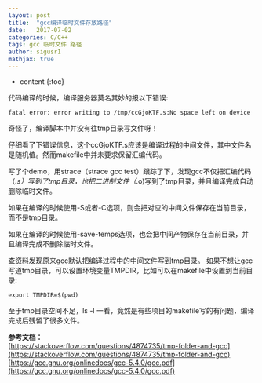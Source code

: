 ```yaml
---
layout: post  
title:  "gcc编译临时文件存放路径"  
date:   2017-07-02  
categories: C/C++  
tags: gcc 临时文件 路径  
author: sigusr1  
mathjax: true  
---
```


* content
{:toc}

代码编译的时候，编译服务器莫名其妙的报以下错误:  
```
fatal error: error writing to /tmp/ccGjoKTF.s:No space left on device
```





  
奇怪了，编译脚本中并没有往tmp目录写文件呀！  

仔细看了下错误信息，这个ccGjoKTF.s应该是编译过程的中间文件，其中文件名是随机值。然而makefile中并未要求保留汇编代码。  

写了个demo，用strace（strace gcc test）跟踪了下，发现gcc不仅把汇编代码（*.s）写到了tmp目录，也把二进制文件（*.o)写到了tmp目录，并且编译完成自动删除临时文件。  

如果在编译的时候使用-S或者-C选项，则会把对应的中间文件保存在当前目录，而不是tmp目录。  

如果在编译的时候使用-save-temps选项，也会把中间产物保存在当前目录，并且编译完成不删除临时文件。

[查资料](https://stackoverflow.com/questions/4874735/tmp-folder-and-gcc)发现原来gcc默认把编译过程中的中间文件写到tmp目录。
如果不想让gcc写道tmp目录，可以设置环境变量TMPDIR，比如可以在makefile中设置到当前目录:
```
export TMPDIR=$(pwd)
```


至于tmp目录空间不足，ls -l 一看，竟然是有些项目的makefile写的有问题，编译完成后残留了很多文件。  

  
  

**参考文档：**  
[https://stackoverflow.com/questions/4874735/tmp-folder-and-gcc](https://stackoverflow.com/questions/4874735/tmp-folder-and-gcc)  
[https://gcc.gnu.org/onlinedocs/gcc-5.4.0/gcc.pdf](https://gcc.gnu.org/onlinedocs/gcc-5.4.0/gcc.pdf)
